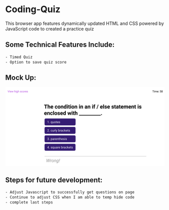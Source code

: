 # Coding-Quiz

This browser app features dynamically updated HTML and CSS powered by JavaScript code to created a practice quiz


## **Some Technical Features Include:**
```
- Timed Quiz
- Option to save quiz score
```

## **Mock Up:**
![Image of Project](./public/mockup.png)

## **Steps for future development:**
```
- Adjust Javascript to successfully get questions on page
- Continue to adjust CSS when I am able to temp hide code
- complete last steps
```

